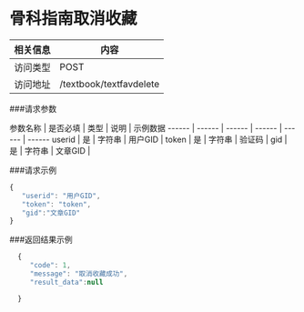 # 骨科指南取消收藏
 相关信息 | 内容
 ------ | ------
 访问类型 | POST
 访问地址 | /textbook/textfavdelete

###请求参数

 参数名称 | 是否必填 | 类型 | 说明 | 示例数据
 ------ | ------ | ------ | ------ | ------ | ------
 userid | 是 | 字符串 | 用户GID | 
 token | 是 | 字符串 | 验证码 | 
 gid | 是 | 字符串 | 文章GID | 

###请求示例
```javascript
{
   "userid": "用户GID",
   "token": "token",
   "gid":"文章GID"
}
```

###返回结果示例

```javascript
  {
     "code": 1,
     "message": "取消收藏成功",
     "result_data":null

  }



```
